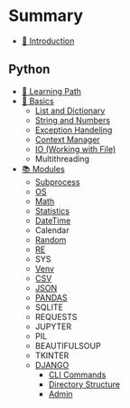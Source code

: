# Summary

* [📢 Introduction](README.md)

## Python

* [📜 Learning Path](python/learning_path.md)
* [📌 Basics](python/python_basics/README.md)
  * [List and Dictionary](python/python_basics/list_dict.md)
  * [String and Numbers](python/python_basics/string_number.md)
  * [Exception Handeling](python/python_basics/exception_handeling.md)
  * [Context Manager](python/python_basics/context_manager.md)
  * [IO (Working with File)](python/python_basics/file_operations.md)
  * Multithreading
* [📚 Modules](python/py_modules/README.md)
  * [Subprocess](python/py_modules/subprocess.md)
  * [OS](python/py_modules/os.md)
  * [Math](python/py_modules/maths.md)
  * [Statistics](python/py_modules/statistics.md)
  * [DateTime](python/py_modules/datetime.md)
  * Calendar
  * [Random](python/py_modules/random.md)
  * [RE](python/py_modules/regular_expression.md)
  * SYS
  * [Venv](python/py_modules/venv.md)
  * [CSV](python/py_modules/csv.md)
  * [JSON](python/py_modules/json.md)
  * [PANDAS](python/py_modules/pandas.md)
  * SQLITE
  * REQUESTS
  * JUPYTER
  * PIL
  * BEAUTIFULSOUP
  * TKINTER
  * [DJANGO](django/readme.md)
    * [CLI Commands](django/README.md#CLI)
    * [Directory Structure](django/README.md#Directory)
    * [Admin](django/README.md#Admin)